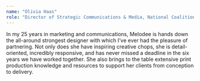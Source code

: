 ```yaml
---
name: "Olivia Haas"
role: "Director of Strategic Communications & Media, National Coalition of Girls’ Schools"
---
```

In my 25 years in marketing and communications, Melodee is hands down the all-around strongest designer with which I’ve ever had the pleasure of partnering. Not only does she have inspiring creative chops, she is detail-oriented, incredibly responsive, and has never missed a deadline in the six years we have worked together. She also brings to the table extensive print production knowledge and resources to support her clients from conception to&nbsp;delivery.
